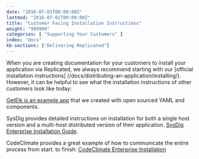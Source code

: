 ```yaml
---
date: "2016-07-01T00:00:00Z"
lastmod: "2016-07-01T00:00:00Z"
title: "Customer Facing Installation Instructions"
weight: "999999"
categories: [ "Supporting Your Customers" ]
index: "docs"
kb-sections: ["Delivering Replicated"]
---
```


When you are creating documentation for your customers to install your application via  Replicated, we always recommend starting with our [official installation instructions] (/docs/distributing-an-application/installing/). However, it can be helpful to see what the installation instructions of other customers look like today:

[GetElk is an example app](/docs/examples/getelk/) that we created with open sourced YAML and components.

SysDig provides detailed instructions on installation for both a single host version and a multi-host distributed version of their application. [SysDig Enterprise Installation Guide](http://support.sysdigcloud.com/hc/en-us/articles/206519903-On-Premises-Installation-Guide).

CodeClimate provides a great example of how to communicate the entire process from start. to finish: [CodeClimate Enterprise Installation](http://docs.enterprise.codeclimate.com/docs/installation)
